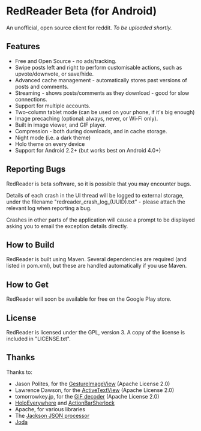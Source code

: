 RedReader Beta (for Android)
============================

An unofficial, open source client for reddit. *To be uploaded shortly.*

Features
--------

* Free and Open Source - no ads/tracking.
* Swipe posts left and right to perform customisable actions, such as upvote/downvote, or save/hide.
* Advanced cache management - automatically stores past versions of posts and comments.
* Streaming - shows posts/comments as they download - good for slow connections.
* Support for multiple accounts.
* Two-column tablet mode (can be used on your phone, if it's big enough)
* Image precaching (optional: always, never, or Wi-Fi only).
* Built in image viewer, and GIF player.
* Compression - both during downloads, and in cache storage.
* Night mode (i.e. a dark theme)
* Holo theme on every device
* Support for Android 2.2+ (but works best on Android 4.0+)


Reporting Bugs
--------------

RedReader is beta software, so it is possible that you may encounter bugs.

Details of each crash in the UI thread will be logged to external storage, under the filename "redreader_crash_log_(UUID).txt" - please attach the relevant log when reporting a bug.

Crashes in other parts of the application will cause a prompt to be displayed asking you to email the exception details directly.


How to Build
------------

RedReader is built using Maven. Several dependencies are required (and listed in pom.xml), but these are handled automatically if you use Maven.


How to Get
----------

RedReader will soon be available for free on the Google Play store.


License
-------

RedReader is licensed under the GPL, version 3. A copy of the license is included in "LICENSE.txt".


Thanks
------

Thanks to:

* Jason Polites, for the [GestureImageView](https://github.com/jasonpolites/gesture-imageview) (Apache License 2.0)
* Lawrence Dawson, for the [ActiveTextView](https://github.com/laurencedawson/activetextview) (Apache License 2.0)
* tomorrowkey.jp, for the [GIF decoder](https://code.google.com/p/android-gifview/) (Apache License 2.0)
* [HoloEverywhere](https://github.com/Prototik/HoloEverywhere) and [ActionBarSherlock](http://actionbarsherlock.com/)
* Apache, for various libraries
* The [Jackson JSON processor](http://jackson.codehaus.org/)
* [Joda](http://joda-time.sourceforge.net/)
